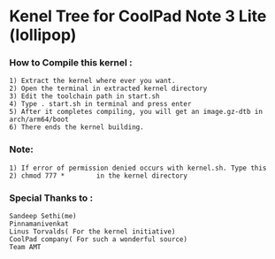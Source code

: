 <h1> Kenel Tree for CoolPad Note 3 Lite (lollipop)</h1>

<h3>How to Compile this kernel :</h3>	
	
	1) Extract the kernel where ever you want.
	2) Open the terminal in extracted kernel directory
	3) Edit the toolchain path in start.sh
	4) Type . start.sh in terminal and press enter
	5) After it completes compiling, you will get an image.gz-dtb in arch/arm64/boot
	6) There ends the kernel building.

<h3> Note: </h3> 
	
	1) If error of permission denied occurs with kernel.sh. Type this 
	2) chmod 777 *        in the kernel directory
	
<h3>Special Thanks to :</h3>
	
	Sandeep Sethi(me)
	Pinnamanivenkat
	Linus Torvalds( For the kernel initiative)
	CoolPad company( For such a wonderful source)
	Team AMT

